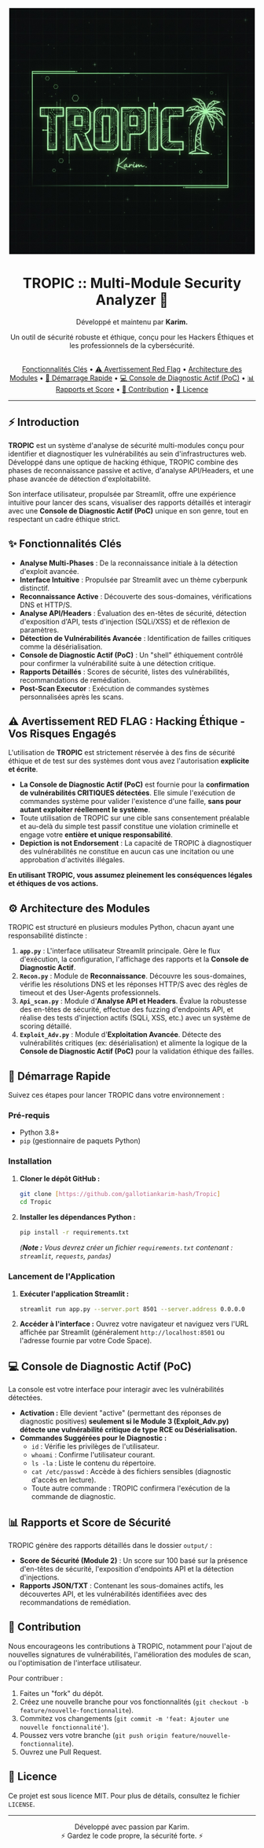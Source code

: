 <div align="center">
  <img src="https://raw.githubusercontent.com/gallotiankarim-hash/Tropic/ce9a0afef78a8cc702c561881b8c09978537c5e0/assets/IMG_3503.jpeg" alt="TROPIC Logo Cyber/Matrix" width="500"/>
  <h1>TROPIC :: Multi-Module Security Analyzer 🌴</h1>
  <p>Développé et maintenu par <b>Karim.</b></p>
  <p>Un outil de sécurité robuste et éthique, conçu pour les Hackers Éthiques et les professionnels de la cybersécurité.</p>
  <br>
  <a href="#fonctionnalités-clés">Fonctionnalités Clés</a> •
  <a href="#avertissement-red-flag">⚠️ Avertissement Red Flag</a> •
  <a href="#architecture-des-modules">Architecture des Modules</a> •
  <a href="#démarrage-rapide">🚀 Démarrage Rapide</a> •
  <a href="#console-de-diagnostic-actif-poc">💻 Console de Diagnostic Actif (PoC)</a> •
  <a href="#rapports-et-score-de-sécurité">📊 Rapports et Score</a> •
  <a href="#contribution">🤝 Contribution</a> •
  <a href="#licence">📄 Licence</a>
</div>

---

## ⚡️ Introduction

**TROPIC** est un système d'analyse de sécurité multi-modules conçu pour identifier et diagnostiquer les vulnérabilités au sein d'infrastructures web. Développé dans une optique de hacking éthique, TROPIC combine des phases de reconnaissance passive et active, d'analyse API/Headers, et une phase avancée de détection d'exploitabilité.

Son interface utilisateur, propulsée par Streamlit, offre une expérience intuitive pour lancer des scans, visualiser des rapports détaillés et interagir avec une **Console de Diagnostic Actif (PoC)** unique en son genre, tout en respectant un cadre éthique strict.

## ✨ Fonctionnalités Clés

* **Analyse Multi-Phases** : De la reconnaissance initiale à la détection d'exploit avancée.
* **Interface Intuitive** : Propulsée par Streamlit avec un thème cyberpunk distinctif.
* **Reconnaissance Active** : Découverte des sous-domaines, vérifications DNS et HTTP/S.
* **Analyse API/Headers** : Évaluation des en-têtes de sécurité, détection d'exposition d'API, tests d'injection (SQLi/XSS) et de réflexion de paramètres.
* **Détection de Vulnérabilités Avancée** : Identification de failles critiques comme la désérialisation.
* **Console de Diagnostic Actif (PoC)** : Un "shell" éthiquement contrôlé pour confirmer la vulnérabilité suite à une détection critique.
* **Rapports Détaillés** : Scores de sécurité, listes des vulnérabilités, recommandations de remédiation.
* **Post-Scan Executor** : Exécution de commandes systèmes personnalisées après les scans.

## ⚠️ Avertissement RED FLAG : Hacking Éthique - Vos Risques Engagés

L'utilisation de **TROPIC** est strictement réservée à des fins de sécurité éthique et de test sur des systèmes dont vous avez l'autorisation **explicite et écrite**.

* **La Console de Diagnostic Actif (PoC)** est fournie pour la **confirmation de vulnérabilités CRITIQUES détectées**. Elle simule l'exécution de commandes système pour valider l'existence d'une faille, **sans pour autant exploiter réellement le système**.
* Toute utilisation de TROPIC sur une cible sans consentement préalable et au-delà du simple test passif constitue une violation criminelle et engage votre **entière et unique responsabilité**.
* **Depiction is not Endorsement** : La capacité de TROPIC à diagnostiquer des vulnérabilités ne constitue en aucun cas une incitation ou une approbation d'activités illégales.

**En utilisant TROPIC, vous assumez pleinement les conséquences légales et éthiques de vos actions.**

## ⚙️ Architecture des Modules

TROPIC est structuré en plusieurs modules Python, chacun ayant une responsabilité distincte :

1.  **`app.py`** : L'interface utilisateur Streamlit principale. Gère le flux d'exécution, la configuration, l'affichage des rapports et la **Console de Diagnostic Actif**.
2.  **`Recon.py`** : Module de **Reconnaissance**. Découvre les sous-domaines, vérifie les résolutions DNS et les réponses HTTP/S avec des règles de timeout et des User-Agents professionnels.
3.  **`Api_scan.py`** : Module d'**Analyse API et Headers**. Évalue la robustesse des en-têtes de sécurité, effectue des fuzzing d'endpoints API, et réalise des tests d'injection actifs (SQLi, XSS, etc.) avec un système de scoring détaillé.
4.  **`Exploit_Adv.py`** : Module d'**Exploitation Avancée**. Détecte des vulnérabilités critiques (ex: désérialisation) et alimente la logique de la **Console de Diagnostic Actif (PoC)** pour la validation éthique des failles.

## 🚀 Démarrage Rapide

Suivez ces étapes pour lancer TROPIC dans votre environnement :

### Pré-requis

* Python 3.8+
* `pip` (gestionnaire de paquets Python)

### Installation

1.  **Cloner le dépôt GitHub :**
    ```bash
    git clone [https://github.com/gallotiankarim-hash/Tropic]
    cd Tropic
    ```
    
2.  **Installer les dépendances Python :**
    ```bash
    pip install -r requirements.txt
    ```
    *(**Note :** Vous devrez créer un fichier `requirements.txt` contenant : `streamlit`, `requests`, `pandas`)*

### Lancement de l'Application

1.  **Exécuter l'application Streamlit :**
    ```bash
    streamlit run app.py --server.port 8501 --server.address 0.0.0.0
    ```
2.  **Accéder à l'interface :**
    Ouvrez votre navigateur et naviguez vers l'URL affichée par Streamlit (généralement `http://localhost:8501` ou l'adresse fournie par votre Code Space).

## 💻 Console de Diagnostic Actif (PoC)

La console est votre interface pour interagir avec les vulnérabilités détectées.

* **Activation :** Elle devient "active" (permettant des réponses de diagnostic positives) **seulement si le Module 3 (Exploit_Adv.py) détecte une vulnérabilité critique de type RCE ou Désérialisation.**
* **Commandes Suggérées pour le Diagnostic :**
    * `id` : Vérifie les privilèges de l'utilisateur.
    * `whoami` : Confirme l'utilisateur courant.
    * `ls -la` : Liste le contenu du répertoire.
    * `cat /etc/passwd` : Accède à des fichiers sensibles (diagnostic d'accès en lecture).
    * Toute autre commande : TROPIC confirmera l'exécution de la commande de diagnostic.

## 📊 Rapports et Score de Sécurité

TROPIC génère des rapports détaillés dans le dossier `output/` :

* **Score de Sécurité (Module 2)** : Un score sur 100 basé sur la présence d'en-têtes de sécurité, l'exposition d'endpoints API et la détection d'injections.
* **Rapports JSON/TXT** : Contenant les sous-domaines actifs, les découvertes API, et les vulnérabilités identifiées avec des recommandations de remédiation.

## 🤝 Contribution

Nous encourageons les contributions à TROPIC, notamment pour l'ajout de nouvelles signatures de vulnérabilités, l'amélioration des modules de scan, ou l'optimisation de l'interface utilisateur.

Pour contribuer :

1.  Faites un "fork" du dépôt.
2.  Créez une nouvelle branche pour vos fonctionnalités (`git checkout -b feature/nouvelle-fonctionnalite`).
3.  Commitez vos changements (`git commit -m 'feat: Ajouter une nouvelle fonctionnalité'`).
4.  Poussez vers votre branche (`git push origin feature/nouvelle-fonctionnalite`).
5.  Ouvrez une Pull Request.

## 📄 Licence

Ce projet est sous licence MIT. Pour plus de détails, consultez le fichier `LICENSE`.

---

<div align="center">
  <p>Développé avec passion par Karim. <br> ⚡️ Gardez le code propre, la sécurité forte. ⚡️</p>
</div>
